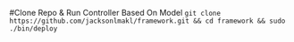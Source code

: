 #Clone Repo & Run Controller Based On Model
``` git clone https://github.com/jacksonlmakl/framework.git && cd framework && sudo ./bin/deploy ```
